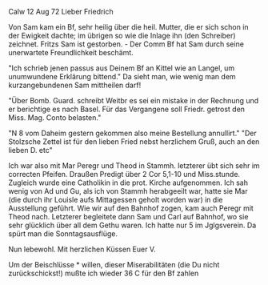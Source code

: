  Calw 12 Aug 72
Lieber Friedrich

Von Sam kam ein Bf, sehr heilig über die heil. Mutter, die er sich schon in der Ewigkeit dachte; im übrigen so wie die Inlage ihn (den Schreiber) zeichnet. Fritzs Sam ist gestorben. - Der Comm Bf hat Sam durch seine unerwartete Freundlichkeit beschämt.

"Ich schrieb jenen passus aus Deinem Bf an Kittel wie an Langel, um unumwundene Erklärung bittend." Da sieht man, wie wenig man dem kurzangebundenen Sam mittheilen darf!

"Über Bomb. Guard. schreibt Weitbr es sei ein mistake in der Rechnung und er berichtige es nach Basel. Für das Vergangene soll Friedr. getrost den Miss. Mag. Conto belasten."

"N 8 vom Daheim gestern gekommen also meine Bestellung annullirt." 
"Der Stolzsche Zettel ist für den lieben Fried nebst herzlichem Gruß, auch an den lieben D. etc"

Ich war also mit Mar Peregr und Theod in Stammh. letzterer übt sich sehr im correcten Pfeifen. Draußen Predigt über 2 Cor 5,1-10 und Miss.stunde. Zugleich wurde eine Catholikin in die prot. Kirche aufgenommen. 
Ich sah wenig von Ad und Gu, als ich von Stammh herabgeeilt war, hatte sie Mar (die durch ihr Louisle aufs Mittagessen geholt worden war) in die Ausstellung geführt. Wie wir auf den Bahnhof zogen, kam auch Peregr mit Theod nach. Letzterer begleitete dann Sam und Carl auf Bahnhof, wo sie sehr glücklich über all dem Gethu waren. Ich hatte nur 5 im Jglgsverein. Da spürt man die Sonntagsausflüge.

Nun lebewohl. Mit herzlichen Küssen
 Euer V.

Um der Beischlüsse <von Samuel>* willen, dieser Miserabilitäten (die Du nicht zurückschickst!) mußte ich wieder 36 C für den Bf zahlen 